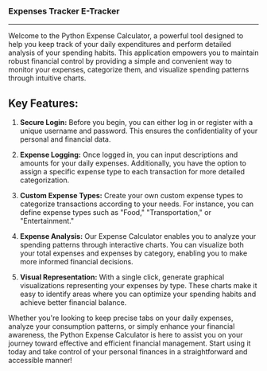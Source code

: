 ### Expenses Tracker E-Tracker
---

Welcome to the Python Expense Calculator, a powerful tool designed to help you keep track of your daily expenditures and perform detailed analysis of your spending habits. This application empowers you to maintain robust financial control by providing a simple and convenient way to monitor your expenses, categorize them, and visualize spending patterns through intuitive charts.

## Key Features:

1. **Secure Login:** Before you begin, you can either log in or register with a unique username and password. This ensures the confidentiality of your personal and financial data.

2. **Expense Logging:** Once logged in, you can input descriptions and amounts for your daily expenses. Additionally, you have the option to assign a specific expense type to each transaction for more detailed categorization.

3. **Custom Expense Types:** Create your own custom expense types to categorize transactions according to your needs. For instance, you can define expense types such as "Food," "Transportation," or "Entertainment."

4. **Expense Analysis:** Our Expense Calculator enables you to analyze your spending patterns through interactive charts. You can visualize both your total expenses and expenses by category, enabling you to make more informed financial decisions.

5. **Visual Representation:** With a single click, generate graphical visualizations representing your expenses by type. These charts make it easy to identify areas where you can optimize your spending habits and achieve better financial balance.

Whether you're looking to keep precise tabs on your daily expenses, analyze your consumption patterns, or simply enhance your financial awareness, the Python Expense Calculator is here to assist you on your journey toward effective and efficient financial management. Start using it today and take control of your personal finances in a straightforward and accessible manner!
